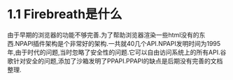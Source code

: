 # 1.1 Firebreath是什么
由于早期的浏览器的功能不够完善.为了帮助浏览器渲染一些html没有的东西.NPAPI插件架构是个非常好的架构.一共就40几个API.NPAPI发明时间为1995年,由于时代的问题,当时忽略了安全性的问题.它可以自由访问系统上的所有API.谷歌针对安全的问题,添加了沙箱发明了PPAPI.PPAPI的缺点是后期没有完善的文档整理.
